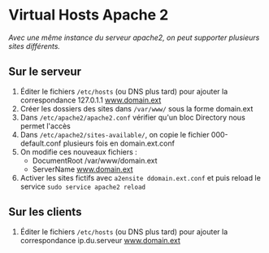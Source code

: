 # Virtual Hosts Apache 2

*Avec une même instance du serveur apache2, on peut supporter plusieurs sites différents.*

## Sur le serveur

1. Éditer le fichiers `/etc/hosts` (ou DNS plus tard) pour ajouter la correspondance 127.0.1.1 www.domain.ext
2. Créer les dossiers des sites dans `/var/www/` sous la forme domain.ext
3. Dans `/etc/apache2/apache2.conf` vérifier qu'un bloc Directory nous permet l'accès
4. Dans `/etc/apache2/sites-available/`, on copie le fichier 000-default.conf plusieurs fois en domain.ext.conf
5. On modifie ces nouveaux fichiers :
     * DocumentRoot /var/www/domain.ext
     * ServerName www.domain.ext
6. Activer les sites fictifs avec `a2ensite ddomain.ext.conf` et puis reload le service `sudo service apache2 reload`

## Sur les clients

1. Éditer le fichiers `/etc/hosts` (ou DNS plus tard) pour ajouter la correspondance ip.du.serveur www.domain.ext
